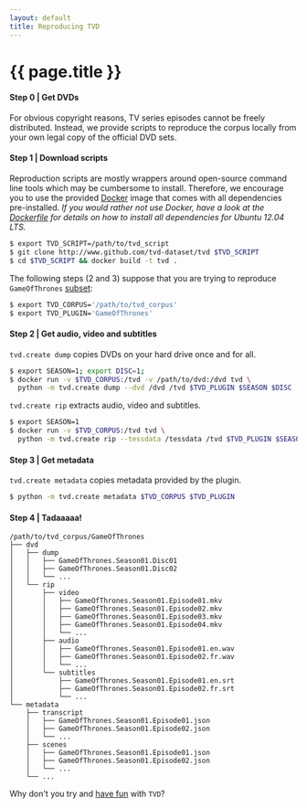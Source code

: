 ```yaml
---
layout: default
title: Reproducing TVD
---
```


# {{ page.title }}

#### Step 0 | Get DVDs

For obvious copyright reasons, TV series episodes cannot be freely distributed. Instead, we provide scripts to reproduce the corpus locally from your own legal copy of the official DVD sets.

#### Step 1 | Download scripts

Reproduction scripts are mostly wrappers around open-source command line tools which may be cumbersome to install. Therefore, we encourage you to use the provided [Docker](http://www.docker.io) image that comes with all dependencies pre-installed. *If you would rather not use Docker, have a look at the [Dockerfile](https://github.com/tvd-dataset/tvd/blob/master/Dockerfile) for details on how to install all dependencies for Ubuntu 12.04 LTS.*

```bash
$ export TVD_SCRIPT=/path/to/tvd_script
$ git clone http://www.github.com/tvd-dataset/tvd $TVD_SCRIPT
$ cd $TVD_SCRIPT && docker build -t tvd .
```

The following steps (2 and 3) suppose that you are trying to reproduce `GameOfThrones` [subset](/plugins): 

```bash
$ export TVD_CORPUS='/path/to/tvd_corpus'
$ export TVD_PLUGIN='GameOfThrones'
```

#### Step 2 | Get audio, video and subtitles

`tvd.create dump` copies DVDs on your hard drive once and for all.

```bash
$ export SEASON=1; export DISC=1;
$ docker run -v $TVD_CORPUS:/tvd -v /path/to/dvd:/dvd tvd \
  python -m tvd.create dump --dvd /dvd /tvd $TVD_PLUGIN $SEASON $DISC
```

`tvd.create rip` extracts audio, video and subtitles.

```bash
$ export SEASON=1
$ docker run -v $TVD_CORPUS:/tvd tvd \
  python -m tvd.create rip --tessdata /tessdata /tvd $TVD_PLUGIN $SEASON
```

#### Step 3 | Get metadata

`tvd.create metadata` copies metadata provided by the plugin.

```bash
$ python -m tvd.create metadata $TVD_CORPUS $TVD_PLUGIN
```


#### Step 4 | Tadaaaaa!

```
/path/to/tvd_corpus/GameOfThrones
├── dvd
│   ├── dump
│   │   ├── GameOfThrones.Season01.Disc01
│   │   ├── GameOfThrones.Season01.Disc02
│   │   └── ...
│   └── rip
│       ├── video
│       │   ├── GameOfThrones.Season01.Episode01.mkv
│       │   ├── GameOfThrones.Season01.Episode02.mkv
│       │   ├── GameOfThrones.Season01.Episode03.mkv
│       │   ├── GameOfThrones.Season01.Episode04.mkv
│       │   └── ...
│       ├── audio
│       │   ├── GameOfThrones.Season01.Episode01.en.wav
│       │   ├── GameOfThrones.Season01.Episode02.fr.wav
│       │   └── ...
│       └── subtitles
│           ├── GameOfThrones.Season01.Episode01.en.srt
│           ├── GameOfThrones.Season01.Episode02.fr.srt
│           └── ...
└── metadata
    ├── transcript
    │   ├── GameOfThrones.Season01.Episode01.json
    │   ├── GameOfThrones.Season01.Episode02.json
    │   └── ...
    ├── scenes
    │   ├── GameOfThrones.Season01.Episode01.json
    │   ├── GameOfThrones.Season01.Episode02.json
    │   └── ...
    └── ...
```

Why don't you try and [have fun](/use) with `TVD`?